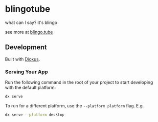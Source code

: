 # blingotube

what can I say? it's blingo

see more at [blingo.tube](https://blingo.tube)

## Development

Built with [Dioxus](https://dioxuslabs.com/).

### Serving Your App

Run the following command in the root of your project to start developing with the default platform:

```bash
dx serve
```

To run for a different platform, use the `--platform platform` flag. E.g.

```bash
dx serve --platform desktop
```

